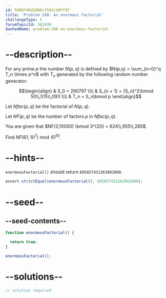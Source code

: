 ```yaml
---
id: 5900f48d1000cf542c50ff9f
title: 'Problem 288: An enormous factorial'
challengeType: 5
forumTopicId: 301939
dashedName: problem-288-an-enormous-factorial
---
```


# --description--

For any prime $p$ the number $N(p,q)$ is defined by $N(p,q) = \sum_{n=0}^q T_n \times p^n$ with $T_n$ generated by the following random number generator:

$$\begin{align}
  & S_0 = 290797 \\\\
  & S_{n + 1} = {S_n}^2\bmod 50\\,515\\,093 \\\\
  & T_n = S_n\bmod p
\end{align}$$

Let $Nfac(p,q)$ be the factorial of $N(p,q)$.

Let $NF(p,q)$ be the number of factors $p$ in $Nfac(p,q)$.

You are given that $NF(3,10000) \bmod 3^{20} = 624\\,955\\,285$.

Find $NF(61,{10}^7)\bmod {61}^{10}$.

# --hints--

`enormousFactorial()` should return `605857431263982000`.

```js
assert.strictEqual(enormousFactorial(), 605857431263982000);
```

# --seed--

## --seed-contents--

```js
function enormousFactorial() {

  return true;
}

enormousFactorial();
```

# --solutions--

```js
// solution required
```
